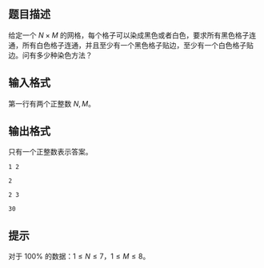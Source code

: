 ## 题目描述
给定一个 $N \times M$ 的网格，每个格子可以染成黑色或者白色，要求所有黑色格子连通，所有白色格子连通，并且至少有一个黑色格子贴边，至少有一个白色格子贴边。问有多少种染色方法？ 

## 输入格式
第一行有两个正整数 $N, M$。

## 输出格式
只有一个正整数表示答案。


```input1
1 2   

```

```output1
2   

```

```input2
2 3

```

```output2
30

```

## 提示
对于 $100 \%$ 的数据：$1 \le N \le 7$，$1 \le M \le 8$。


